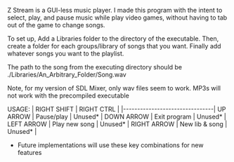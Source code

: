 Z Stream is a GUI-less music player. I made this program with the intent to select, play, and pause music while play video games, without having to tab out of the game to change songs.

To set up, Add a Libraries folder to the directory of the executable.
Then, create a folder for each groups/library of songs that you want.
Finally add whatever songs you want to the playlist.

The path to the song from the executing directory should be
./Libraries/An_Arbitrary_Folder/Song.wav

Note, for my version of SDL Mixer, only wav files seem to work. MP3s will not work with the precompiled executable

USAGE:
            |   RIGHT SHIFT  |   RIGHT CTRL  |
            |--------------------------------|
UP ARROW    | Pause/play     | Unused*       |
DOWN ARROW  | Exit program   | Unused*       |
LEFT ARROW  | Play new song  | Unused*       |
RIGHT ARROW | New lib & song | Unused*       |

* Future implementations will use these key combinations for new features
